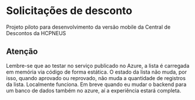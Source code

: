 # Solicitações de desconto

Projeto piloto para desenvolvimento da versão mobile da Central de Descontos da HCPNEUS

## Atenção

Lembre-se que ao testar no serviço publicado no Azure, a lista é carregada em memória via código de forma estática. O estado da lista não muda, por isso, quando aprovado ou reprovado, não muda a quantidade de registros da lista. Localmente funciona. Em breve quando eu mudar o backend para um banco de dados também no azure, aí a experiência estará completa.
